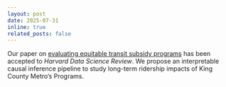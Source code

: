 ```yaml
---
layout: post
date: 2025-07-31
inline: true
related_posts: false
---
```


Our paper on [evaluating equitable transit subsidy programs](https://hdsr.mitpress.mit.edu/pub/9zgh9isd/release/1) has been accepted to *Harvard Data Science Review*.  We propose an interpretable causal inference pipeline to study long-term ridership impacts of King County Metro’s Programs.
